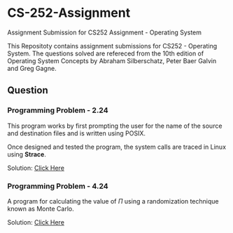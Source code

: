 # CS-252-Assignment
Assignment Submission for CS252 Assignment - Operating System

This Repositoty contains assignment submissions for CS252 - Operating System. The questions solved are refereced from the 10th edition of Operating System Concepts by Abraham Silberschatz, Peter Baer Galvin and Greg Gagne.

## Question 
### Programming Problem - 2.24 

This program works by first prompting the user for
the name of the source and destination files and is written using POSIX.

Once designed and tested the program, the system calls are traced in Linux using **Strace**.

Solution: [Click Here]()

### Programming Problem - 4.24

A program for calculating the value of $\Pi$ using a randomization technique known as Monte Carlo.

Solution: [Click Here]()